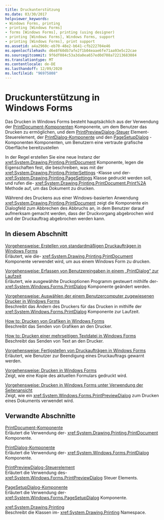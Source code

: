 ```yaml
---
title: Druckunterstützung
ms.date: 03/30/2017
helpviewer_keywords:
- Windows Forms, printing
- printing [Windows Forms]
- forms [Windows Forms], printing (using designer)
- printing [Windows Forms], Windows Forms, support
- printing [Windows Forms], print support
ms.assetid: a4a2960c-eb70-48e2-b641-cfb222704e46
ms.openlocfilehash: d6e8f60db7afe2f1b04eaae6fe71aa93e5c22cae
ms.sourcegitcommit: 9f6df084c53a3da0ea657ed0d708a72213683084
ms.translationtype: MT
ms.contentlocale: de-DE
ms.lasthandoff: 12/09/2020
ms.locfileid: "96975808"
---
```

# <a name="windows-forms-print-support"></a>Druckunterstützung in Windows Forms
Das Drucken in Windows Forms besteht hauptsächlich aus der Verwendung der [PrintDocument-Komponenten](../controls/printdocument-component-windows-forms.md) Komponente, um dem Benutzer das Drucken zu ermöglichen, und dem [PrintPreviewDialog-Steuer](../controls/printpreviewdialog-control-windows-forms.md) Element-Steuerelement, der [PrintDialog-Komponente](../controls/printdialog-component-windows-forms.md) und den [PageSetupDialog](../controls/pagesetupdialog-component-windows-forms.md) -Komponenten Komponenten, um Benutzern eine vertraute grafische Oberfläche bereitzustellen  
  
 In der Regel erstellen Sie eine neue Instanz der <xref:System.Drawing.Printing.PrintDocument> Komponente, legen die Eigenschaften fest, die beschreiben, was mit der <xref:System.Drawing.Printing.PrinterSettings> -Klasse und der- <xref:System.Drawing.Printing.PageSettings> Klasse gedruckt werden soll, und rufen die- <xref:System.Drawing.Printing.PrintDocument.Print%2A> Methode auf, um das Dokument zu drucken.  
  
 Während des Druckens aus einer Windows-basierten Anwendung <xref:System.Drawing.Printing.PrintDocument> zeigt die Komponente ein Dialogfeld zum Abbrechen des Abbruchs an, in dem Benutzer darauf aufmerksam gemacht werden, dass der Druckvorgang abgebrochen wird und der Druckauftrag abgebrochen werden kann.  
  
## <a name="in-this-section"></a>In diesem Abschnitt  
 [Vorgehensweise: Erstellen von standardmäßigen Druckaufträgen in Windows Forms](how-to-create-standard-windows-forms-print-jobs.md)  
 Erläutert, wie die- <xref:System.Drawing.Printing.PrintDocument> Komponente verwendet wird, um aus einem Windows Form zu drucken.  
  
 [Vorgehensweise: Erfassen von Benutzereingaben in einem „PrintDialog“ zur Laufzeit](how-to-capture-user-input-from-a-printdialog-at-run-time.md)  
 Erläutert, wie ausgewählte Druckoptionen Programm gesteuert mithilfe der- <xref:System.Windows.Forms.PrintDialog> Komponente geändert werden.  
  
 [Vorgehensweise: Auswählen der einem Benutzercomputer zugewiesenen Drucker in Windows Forms](how-to-choose-the-printers-attached-to-user-computer-in-windows-forms.md)  
 Beschreibt das Ändern des Druckers für das Drucken in mithilfe der <xref:System.Windows.Forms.PrintDialog> Komponente zur Laufzeit.  
  
 [How to: Drucken von Grafiken in Windows Forms](how-to-print-graphics-in-windows-forms.md)  
 Beschreibt das Senden von Grafiken an den Drucker.  
  
 [How to: Drucken einer mehrseitigen Textdatei in Windows Forms](how-to-print-a-multi-page-text-file-in-windows-forms.md)  
 Beschreibt das Senden von Text an den Drucker.  
  
 [Vorgehensweise: Fertigstellen von Druckaufträgen in Windows Forms](how-to-complete-windows-forms-print-jobs.md)  
 Erläutert, wie Benutzer zur Beendigung eines Druckauftrags gewarnt werden.  
  
 [Vorgehensweise: Drucken in Windows Forms](how-to-print-a-windows-form.md)  
 Zeigt, wie eine Kopie des aktuellen Formulars gedruckt wird.  
  
 [Vorgehensweise: Drucken in Windows Forms unter Verwendung der Seitenansicht](how-to-print-in-windows-forms-using-print-preview.md)  
 Zeigt, wie ein <xref:System.Windows.Forms.PrintPreviewDialog> zum Drucken eines Dokuments verwendet wird.  
  
## <a name="related-sections"></a>Verwandte Abschnitte  
 [PrintDocument-Komponente](../controls/printdocument-component-windows-forms.md)  
 Erläutert die Verwendung der- <xref:System.Drawing.Printing.PrintDocument> Komponente.  
  
 [PrintDialog-Komponente](../controls/printdialog-component-windows-forms.md)  
 Erläutert die Verwendung der- <xref:System.Windows.Forms.PrintDialog> Komponente.  
  
 [PrintPreviewDialog-Steuerelement](../controls/printpreviewdialog-control-windows-forms.md)  
 Erläutert die Verwendung des- <xref:System.Windows.Forms.PrintPreviewDialog> Steuer Elements.  
  
 [PageSetupDialog-Komponente](../controls/pagesetupdialog-component-windows-forms.md)  
 Erläutert die Verwendung der- <xref:System.Windows.Forms.PageSetupDialog> Komponente.  
  
 <xref:System.Drawing.Printing>  
 Beschreibt die Klassen im- <xref:System.Drawing.Printing> Namespace.
